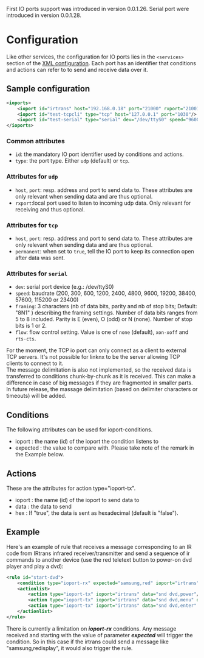 First IO ports support was introduced in version 0.0.1.26. Serial port were introduced in version 0.0.1.28.

# Configuration

Like other services, the configuration for IO ports lies in the `<services>` section of the [XML configuration](Services). Each port has an identifier that conditions and actions can refer to to send and receive data over it.  

## Sample configuration

```xml    
<ioports>
    <ioport id="irtrans" host="192.168.0.18" port="21000" rxport="21001"/>
    <ioport id="test-tcpcli" type="tcp" host="127.0.0.1" port="1030"/>
    <ioport id="test-serial" type="serial" dev="/dev/ttyS0" speed="9600" framing="8E1"/>
</ioports>
```

### Common attributes

- `id`: the mandatory IO port identifier used by conditions and actions.
- `type`: the port type. Either `udp` (default) or `tcp`.

### Attributes for `udp`

- `host`, `port`: resp. address and port to send data to. These attributes are only relevant when sending data and are thus optional. 
- `rxport`:local port used to listen to incoming udp data. Only relevant for receiving and thus optional.

### Attributes for `tcp` 

- `host`, `port`: resp. address and port to send data to. These attributes are only relevant when sending data and are thus optional. 
- `permanent`: when set to `true`, tell the IO port to keep its connection open after data was sent.

### Attributes for `serial` 

- `dev`: serial port device (e.g.: /dev/ttyS0) 
- `speed`: baudrate (200, 300, 600, 1200, 2400, 4800, 9600, 19200, 38400, 57600, 115200 or 23400) 
- `framing`: 3 characters (nb of data bits, parity and nb of stop bits; Default: "8N1" ) describing the framing settings. Number of data bits ranges from 5 to 8 included. Parity is E (even), O (odd) or N (none). Number of stop bits is 1 or 2. 
- `flow`: flow control setting. Value is one of `none` (default), `xon-xoff` and `rts-cts`. 

For the moment, the TCP io port can only connect as a client to external TCP servers. It's not possible for linknx to be the server allowing TCP clients to connect to it.  
The message delimitation is also not implemented, so the received data is transferred to conditions chunk-by-chunk as it is received. This can make a difference in case of big messages if they are fragmented in smaller parts. In future release, the massage delimitation (based on delimiter characters or timeouts) will be added. 

## Conditions

The following attributes can be used for ioport-conditions. 

  * ioport&nbsp;: the name (id) of the ioport the condition listens to 
  * expected&nbsp;: the value to compare with. Please take note of the remark in the Example below. 

## Actions

These are the attributes for action type="ioport-tx". 

  * ioport&nbsp;: the name (id) of the ioport to send data to 
  * data&nbsp;: the data to send 
  * hex&nbsp;: If "true", the data is sent as hexadecimal (default is "false"). 

## Example

Here's an example of rule that receives a message corresponding to an IR code from IRtrans infrared receiver/transmitter and send a sequence of ir commands to another device (use the red teletext button to power-on dvd player and play a dvd): 
```xml    
<rule id="start-dvd">
    <condition type="ioport-rx" expected="samsung,red" ioport="irtrans" trigger="true"/>
    <actionlist>
        <action type="ioport-tx" ioport="irtrans" data="snd dvd,power"/>
        <action type="ioport-tx" ioport="irtrans" data="snd dvd,menu" delay="5"/>
        <action type="ioport-tx" ioport="irtrans" data="snd dvd,enter" delay="7"/>
    </actionlist>
</rule>
```

There is currently a limitation on _**ioport-rx**_ conditions. Any message received and starting with the value of parameter _**expected**_ will trigger the condition. So in this case if the irtrans could send a message like "samsung,redisplay", it would also trigger the rule. 
